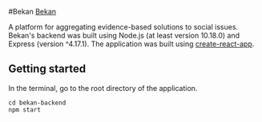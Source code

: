 #Bekan 
[Bekan](https://bekan.herokuapp.com/)
<!-- > Quote Text -->

A platform for aggregating evidence-based solutions to social issues.
Bekan's backend was built using Node.js (at least version 10.18.0) and Express (version ^4.17.1).
The application was built using [create-react-app](https://github.com/facebook/create-react-app).

## Getting started
In the terminal, go to the root directory of the application.
```shell
cd bekan-backend
npm start
```
